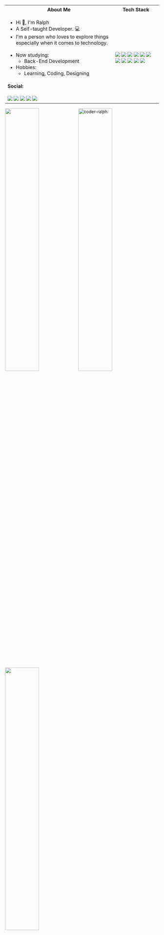 <!-- # <p align = "center" >Hi 👋, I'm Ralph Rosael </p> -->
<!-- # <p align = "center" ><img align="center"  src="https://github.com/coder-ralph/coder-ralph/master/readme_banner.png?raw" /> </p> -->

<!--  ![](readme-banner.png) -->
 
<!--  <img src="https://komarev.com/ghpvc/?username=coder-ralph&label=Profile%20views&color=0e75b6&style=flat" alt="coder-ralph" /> -->
 
<table>
<tr>
 <th>
 About Me
 </th>
<th>
Tech Stack
</th>
</tr>

<tr>
 <td width="70%">
   <ul>
     <li> Hi 👋, I'm Ralph </li>
     <li> A Self-taught Developer. 💻 </li>
     <li> I'm a person who loves to explore things especially when it comes to technology. </li>
    <br>
     <li> Now studying:   
        <ul> 
<!--           <li> ReactJS </li> -->
<!--           <li> UI/UX Design </li> -->
         <li> Back-End Development </li>
        </ul>          
     </li>  
     <li> Hobbies:
        <ul> 
          <li> Learning, Coding, Designing</li>
        </ul>
     </li>  
   </ul>
  <h4> Social: </h4>
  <img src="https://img.shields.io/badge/LinkedIn-0077B5?style=for-the-badge&logo=linkedin&logoColor=white"/>
  <img src="https://img.shields.io/badge/Stack_Overflow-FE7A16?style=for-the-badge&logo=stack-overflow&logoColor=white"/>
  <img src="https://img.shields.io/badge/-Hackerrank-2EC866?style=for-the-badge&logo=HackerRank&logoColor=white"/>
  <img src="https://img.shields.io/badge/Codepen-000000?style=for-the-badge&logo=codepen&logoColor=white"/>
  <img src="https://img.shields.io/badge/Codewars-B1361E?style=for-the-badge&logo=Codewars&logoColor=white"/>
</td>
<td>
<!--     <img src="https://img.shields.io/badge/HTML5-E34F26?style=for-the-badge&logo=html5&logoColor=white"> -->
<!--     <img src="https://img.shields.io/badge/CSS3-1572B6?style=for-the-badge&logo=css3&logoColor=white"> -->
    <img src="https://img.shields.io/badge/JavaScript-F7DF1E?style=for-the-badge&logo=javascript&logoColor=black">
<!--     <img src="https://img.shields.io/badge/Bootstrap-563D7C?style=for-the-badge&logo=bootstrap&logoColor=white"> -->
<!--     <img src="https://img.shields.io/badge/MySQL-00000F?style=for-the-badge&logo=mysql&logoColor=white">    -->
<!--     <img src="https://img.shields.io/badge/PHP-777BB4?style=for-the-badge&logo=php&logoColor=white"> -->
    <img src="https://img.shields.io/badge/Python-14354C?style=for-the-badge&logo=python&logoColor=white">
    <img src="https://img.shields.io/badge/C%2B%2B-00599C?style=for-the-badge&logo=c%2B%2B&logoColor=white">
<!--     <img src="https://img.shields.io/badge/Amazon_AWS-232F3E?style=for-the-badge&logo=amazon-aws&logoColor=white"> -->
<!--     <img src="https://img.shields.io/badge/Google_Cloud-4285F4?style=for-the-badge&logo=google-cloud&logoColor=white"> -->
    <img src="https://img.shields.io/badge/Vercel-000000?style=for-the-badge&logo=vercel&logoColor=white">
    <img src="https://img.shields.io/badge/Heroku-430098?style=for-the-badge&logo=heroku&logoColor=white">
    <img src="https://img.shields.io/badge/Netlify-00C7B7?style=for-the-badge&logo=netlify&logoColor=white">
<!--     <img src="https://img.shields.io/badge/MongoDB-4EA94B?style=for-the-badge&logo=mongodb&logoColor=white"> -->
    <img src="https://img.shields.io/badge/GIT-E44C30?style=for-the-badge&logo=git&logoColor=white">
    <img src="https://img.shields.io/badge/GitHub-100000?style=for-the-badge&logo=github&logoColor=white">
    <img src="https://img.shields.io/badge/Visual_Studio_Code-0078D4?style=for-the-badge&logo=visual%20studio%20code&logoColor=white">
<!--     <img src="https://img.shields.io/badge/sublime_text-%23575757.svg?&style=for-the-badge&logo=sublime-text&logoColor=important"> -->
    <img src="https://img.shields.io/badge/Arduino-00979D?style=for-the-badge&logo=Arduino&logoColor=white">
    <img src="https://img.shields.io/badge/Figma-F24E1E?style=for-the-badge&logo=figma&logoColor=white">
  </td>
</tr>
</table>

<!-- # Connect with me:

<a href="https://www.linkedin.com/coder-ralph" target="blank"><img align="center" src="https://cdn.jsdelivr.net/npm/simple-icons@3.0.1/icons/linkedin.svg" alt="coder-ralph" height="30" width="40" /> -->

<img align="left" width="47%" src="https://github-readme-stats.vercel.app/api?username=coder-ralph&show_icons=true&theme=default" />

<img align="left" width="47%" src="https://github-readme-streak-stats.herokuapp.com/?user=coder-ralph&" alt="coder-ralph" />

<img align="left" width="47%" src="https://github-readme-stats.vercel.app/api/top-langs/?username=coder-ralph&layout=compact" />

       
<!---
Alpha776/Alpha776 is a ✨ special ✨ repository because its `README.md` (this file) appears on your GitHub profile.
You can click the Preview link to take a look at your changes.
--->
